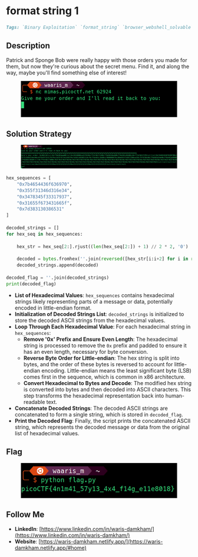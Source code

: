 # format string 1

```markdown
Tags: `Binary Exploitation` `format_string` `browser_webshell_solvable`
```

## **Description**

Patrick and Sponge Bob were really happy with those orders you made for them, but now they're curious about the secret menu. Find it, and along the way, maybe you'll find something else of interest!

<figure><img src="../.gitbook/assets/image (45).png" alt=""><figcaption></figcaption></figure>

## **Solution Strategy**

<figure><img src="../.gitbook/assets/image (46).png" alt=""><figcaption></figcaption></figure>

```python
hex_sequences = [
    "0x7b4654436f636970", 
    "0x355f31346d316e34", 
    "0x3478345f33317937", 
    "0x31655f673431665f", 
    "0x7d383130386531"    
]

decoded_strings = []
for hex_seq in hex_sequences:
    
    hex_str = hex_seq[2:].rjust((len(hex_seq[2:]) + 1) // 2 * 2, '0')
   
    decoded = bytes.fromhex(''.join(reversed([hex_str[i:i+2] for i in range(0, len(hex_str), 2)]))).decode('ascii')
    decoded_strings.append(decoded)

decoded_flag = ''.join(decoded_strings)
print(decoded_flag)
```

* **List of Hexadecimal Values**: `hex_sequences` contains hexadecimal strings likely representing parts of a message or data, potentially encoded in little-endian format.
* **Initialization of Decoded Strings List**: `decoded_strings` is initialized to store the decoded ASCII strings from the hexadecimal values.
* **Loop Through Each Hexadecimal Value**: For each hexadecimal string in `hex_sequences`:
  * **Remove '0x' Prefix and Ensure Even Length**: The hexadecimal string is processed to remove the `0x` prefix and padded to ensure it has an even length, necessary for byte conversion.
  * **Reverse Byte Order for Little-endian**: The hex string is split into bytes, and the order of these bytes is reversed to account for little-endian encoding. Little-endian means the least significant byte (LSB) comes first in the sequence, which is common in x86 architecture.
  * **Convert Hexadecimal to Bytes and Decode**: The modified hex string is converted into bytes and then decoded into ASCII characters. This step transforms the hexadecimal representation back into human-readable text.
* **Concatenate Decoded Strings**: The decoded ASCII strings are concatenated to form a single string, which is stored in `decoded_flag`.
* **Print the Decoded Flag**: Finally, the script prints the concatenated ASCII string, which represents the decoded message or data from the original list of hexadecimal values.

## Flag

<figure><img src="../.gitbook/assets/image (47).png" alt=""><figcaption></figcaption></figure>

## Follow Me

* **LinkedIn**: [https://www.linkedin.com/in/waris-damkham/](https://www.linkedin.com/in/waris-damkham/)
* **Website**: [https://waris-damkham.netlify.app/](https://waris-damkham.netlify.app/#home)
